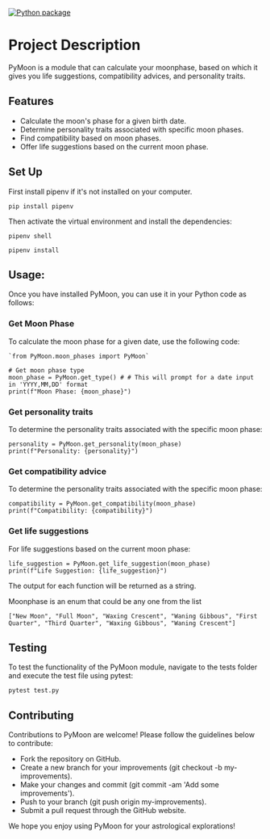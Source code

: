 [![Python package](https://github.com/software-students-fall2023/3-python-package-exercise-jkv/actions/workflows/python-package.yml/badge.svg)](https://github.com/software-students-fall2023/3-python-package-exercise-jkv/actions/workflows/python-package.yml)




# Project Description
PyMoon is a module that can calculate your moonphase, based on which it gives you life suggestions, compatibility advices, and personality traits.

## Features
* Calculate the moon's phase for a given birth date.
* Determine personality traits associated with specific moon phases.
* Find compatibility based on moon phases.
* Offer life suggestions based on the current moon phase.

## Set Up
First install pipenv if it's not installed on your computer. 

`pip install pipenv`

Then activate the virtual environment and install the dependencies:

`pipenv shell`

`pipenv install`

## Usage:
Once you have installed PyMoon, you can use it in your Python code as follows:

### Get Moon Phase
To calculate the moon phase for a given date, use the following code:
```
`from PyMoon.moon_phases import PyMoon`

# Get moon phase type
moon_phase = PyMoon.get_type() # # This will prompt for a date input in 'YYYY,MM,DD' format
print(f"Moon Phase: {moon_phase}")
```

### Get personality traits
To determine the personality traits associated with the specific moon phase:
```
personality = PyMoon.get_personality(moon_phase)
print(f"Personality: {personality}")
```
### Get compatibility advice
To determine the personality traits associated with the specific moon phase:
```
compatibility = PyMoon.get_compatibility(moon_phase)
print(f"Compatibility: {compatibility}")
```
### Get life suggestions
For life suggestions based on the current moon phase:
```
life_suggestion = PyMoon.get_life_suggestion(moon_phase)
print(f"Life Suggestion: {life_suggestion}")
```
The output for each function will be returned as a string. 

Moonphase is an enum that could be any one from the list 

`["New Moon",
"Full Moon",
"Waxing Crescent",
"Waning Gibbous",
"First Quarter",
"Third Quarter",
"Waxing Gibbous",
"Waning Crescent"]`



## Testing
To test the functionality of the PyMoon module, navigate to the tests folder and execute the test file using pytest:

`pytest test.py`

## Contributing

Contributions to PyMoon are welcome! Please follow the guidelines below to contribute:

* Fork the repository on GitHub.
* Create a new branch for your improvements (git checkout -b my-improvements).
* Make your changes and commit (git commit -am 'Add some improvements').
* Push to your branch (git push origin my-improvements).
* Submit a pull request through the GitHub website.

We hope you enjoy using PyMoon for your astrological explorations!
